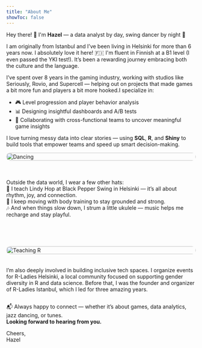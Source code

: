 ```yaml
---
title: "About Me"
showToc: false
---
```

Hey there! 👋 I'm **Hazel** — a data analyst by day, swing dancer by night 💃

I am originally from Istanbul and I’ve been living in Helsinki for more than 6 years now. I absolutely love it here! 🇫🇮 I'm fluent in Finnish at a B1 level (I even passed the YKI test!). It’s been a rewarding journey embracing both the culture and the language.

I’ve spent over 8 years in the gaming industry, working with studios like Seriously, Rovio, and Supercell — helping out on projects that made games a bit more fun and players a bit more hooked.I specialize in:
- 🎮 Level progression and player behavior analysis  
- 📊 Designing insightful dashboards and A/B tests  
- 🧩 Collaborating with cross-functional teams to uncover meaningful game insights

I love turning messy data into clear stories — using **SQL**, **R**, and **Shiny** to build tools that empower teams and speed up smart decision-making.
<div style="display: flex; gap: 20px; flex-wrap: wrap; align-items: flex-start;">

  <div style="flex: 1; min-width: 250px;">
    <img src="/images/lindy_hop_dancing.jpg" alt="Dancing" style="width: 100%; border-radius: 10px;">
  </div>

  <div style="flex: 2; min-width: 250px;">
    <h2></h2>
    <p>Outside the data world, I wear a few other hats:<br>
   💃 I teach Lindy Hop at Black Pepper Swing in Helsinki — it’s all about rhythm, joy, and connection.<br>
   💪 I keep moving with body training to stay grounded and strong.<br>
   🎶 And when things slow down, I strum a little ukulele — music helps me recharge and stay playful.</p>
  </div>

</div>

<br><br>

<div style="display: flex; gap: 20px; flex-wrap: wrap; align-items: flex-start; flex-direction: row-reverse;">

  <div style="flex: 1; min-width: 250px;">
    <img src="/images/teaching3.JPG" alt="Teaching R" style="width: 100%; border-radius: 10px;">
  </div>

  <div style="flex: 2; min-width: 250px;">
    <p>I’m also deeply involved in building inclusive tech spaces. I organize events for R-Ladies Helsinki, a local community focused on supporting gender diversity in R and data science.  
Before that, I was the founder and organizer of R-Ladies Istanbul, which I led for three amazing years.</p>
  </div>

</div>


📬 Always happy to connect — whether it’s about games, data analytics, jazz dancing, or tunes.  
**Looking forward to hearing from you.**

Cheers,  
Hazel

<div style="display: flex; gap: 10px; align-items: center; flex-wrap: wrap;">
  <a href="https://www.linkedin.com/in/hazzelkavili/" 
     class="social-icon" 
     aria-label="linkedin" 
     style="text-decoration: none;">
    <i data-feather="linkedin"></i>
  </a>
  
  <a href="https://www.instagram.com/hazelsinki/" 
     class="social-icon" 
     aria-label="instagram" 
     style="text-decoration: none;">
    <i data-feather="instagram"></i>
  </a>

  <a href="mailto:hazzelkavili@gmail.com" 
     class="social-icon" 
     aria-label="email" 
     style="text-decoration: none;">
    <i data-feather="mail"></i>
  </a>

</div>

<script>
  if (window.feather) {
    feather.replace();
  }
</script>

